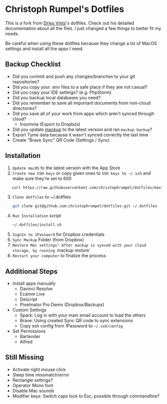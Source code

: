 # Christoph Rumpel's Dotfiles

This is a fork from [Dries Vints](https://github.com/driesvints/dotfiles)'s dotfiles. Check out his detailed documentation about all the files. I just changed a few things to better fit my needs.

Be careful when using these dotfiles because they change a lot of MacOS settings and install all the apps I need.

## Backup Checklist

- Did you commit and push any changes/branches to your git repositories?
- Did you copy your .env files to a safe place if they are not casual?
- Did you copy your IDE settings? (e.g. PhpStorm)
- Did you backup local databases you need?
- Did you remember to save all important documents from non-cloud directories?
- Did you save all of your work from apps which aren't synced through cloud?
    + Insomnia (Export to Dropbox)
- Did you update [mackup](https://github.com/lra/mackup) to the latest version and ran `mackup backup`?
- Export Tyme data because it wasn't synced correctly the last time
- Create "Brave Sync" QR Code (Settings / Sync)

## Installation

1. `Update macOS` to the latest version with the App Store
2. `Create new SSH keys` or copy given ones to `SSH keys to ~/.ssh` and make sure they're set to 600
```zsh
   curl https://raw.githubusercontent.com/christophrumpel/dotfiles/master/ssh.sh | sh -s "christoph@christoph-rumpel.com"
   ```
3. `Clone dotfiles` to ~/.dotfiles
    ```zsh
    git clone git@github.com:christophrumpel/dotfiles.git ~/.dotfiles
    ```
4. `Run Installation` script
    ```zsh
    ~/.dotfiles/install.sh
    ```
5. `SignIn to 1Password` for Dropbox credentials
6. `Sync Mackup` Folder (from Dropbox)
7. `Restore Mac settings" After mackup is synced with your cloud storage, by running `mackup restore`
8. `Restart your computer` to finalize the process


## Additional Steps

- Install apps manually
    - Davinci Resolve
    - Ecamm Live
    - Descript
    - Pixelmator Pro Demo (Dropbox/Backups)
- Custom Settings
    - Spark: Log in with your main email account to load the others
    - Brave: Using created Sync QR code to sync extensions
    - Copy ssh config from 1Password to `~/.ssh/config`
- Set Permissions
    - Bartender
    - Alfred

## Still Missing

- Activate right mouse click
- Sleep time missmatch/error
- Rectangle settings?
- Operator Mono font
- Disable Mac sounds
- Modifier keys: Switch caps lock to Esc, possible through commandline?
